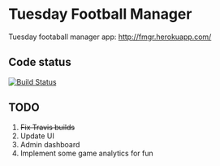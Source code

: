 # Tuesday Football Manager


Tuesday footaball manager app: http://fmgr.herokuapp.com/


## Code status

[![Build Status](https://travis-ci.org/yatzek/fmgr.svg?branch=master)](https://travis-ci.org/yatzek/fmgr)


## TODO

1. <del>Fix Travis builds</del>
2. Update UI
3. Admin dashboard
4. Implement some game analytics for fun
